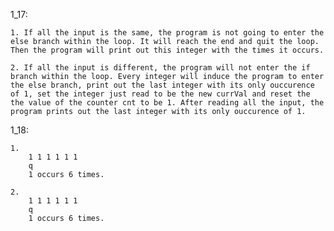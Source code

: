 1_17:

    1. If all the input is the same, the program is not going to enter the else branch within the loop. It will reach the end and quit the loop. Then the program will print out this integer with the times it occurs. 
    
    2. If all the input is different, the program will not enter the if branch within the loop. Every integer will induce the program to enter the else branch, print out the last integer with its only ouccurence of 1, set the integer just read to be the new currVal and reset the the value of the counter cnt to be 1. After reading all the input, the program prints out the last integer with its only ouccurence of 1.

1_18:

	1. 
		1 1 1 1 1 1    
		q
		1 occurs 6 times.

	2. 
		1 1 1 1 1 1    
		q
		1 occurs 6 times.